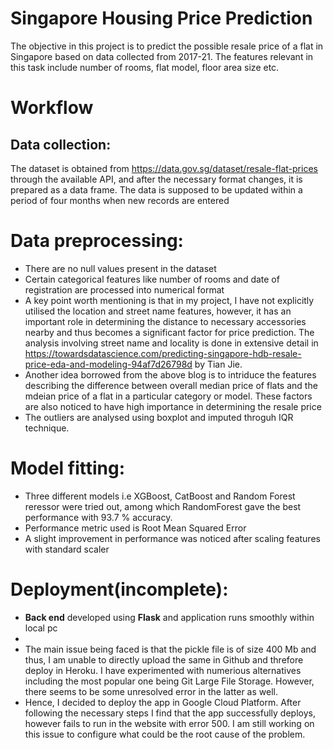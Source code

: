 # Singapore Housing Price Prediction
The objective in this project is to predict the possible resale price of a flat in Singapore based on data collected from 2017-21. The features relevant in this task include number of rooms, flat model, floor area size etc.
# Workflow

## Data collection: 
The dataset is obtained from https://data.gov.sg/dataset/resale-flat-prices through the available API, and after the necessary format changes, it is prepared as a data frame. The data is supposed to be updated within a period of four months when new records are entered
# Data preprocessing:
* There are no null values present in the dataset
* Certain categorical features like number of rooms and date of registration are processed into numerical format
* A key point worth mentioning is that in my project, I have not explicitly utilised the location and street name features, however, it has an important role in determining the distance to necessary accessories nearby and thus becomes a significant factor for price prediction. The analysis involving street name and locality is done in extensive detail in 
 https://towardsdatascience.com/predicting-singapore-hdb-resale-price-eda-and-modeling-94af7d26798d by Tian Jie.
 * Another idea borrowed from the above blog is to intriduce the features describing the difference between overall median price of flats and the mdeian price of a flat in a particular category or model. These factors are also noticed to have high importance in determining the resale price
 * The outliers are analysed using boxplot and imputed throguh IQR technique.
 # Model fitting:
 * Three different models i.e XGBoost, CatBoost and Random Forest reressor were tried out, among which RandomForest gave the best performance with 93.7 % accuracy.
 * Performance metric used is Root Mean Squared Error
 * A slight improvement in performance was noticed after scaling features with standard scaler
 # Deployment(incomplete):
 * **Back end** developed using **Flask** and application runs smoothly within local pc
 * 
 * The main issue being faced is that the pickle file is of size 400 Mb and thus, I am unable to directly upload the same in Github and threfore deploy in Heroku. I have experimented with numerious alternatives including the most popular one being Git Large File Storage. However, there seems to be some unresolved error in the latter as well.
 * Hence, I decided to deploy the app in Google Cloud Platform. After following the necessary steps I find that the app successfully deploys, however fails to run in the website with error 500. I am still working on this issue to configure what could be the root cause of the problem.
